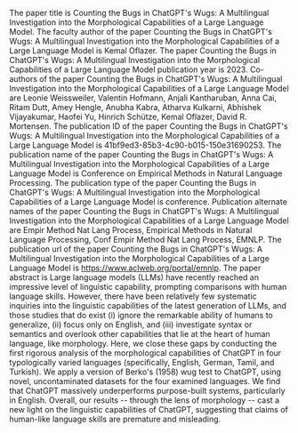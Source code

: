 The paper title is Counting the Bugs in ChatGPT's Wugs: A Multilingual Investigation into the Morphological Capabilities of a Large Language Model.
The faculty author of the paper Counting the Bugs in ChatGPT's Wugs: A Multilingual Investigation into the Morphological Capabilities of a Large Language Model is Kemal Oflazer.
The paper Counting the Bugs in ChatGPT's Wugs: A Multilingual Investigation into the Morphological Capabilities of a Large Language Model publication year is 2023.
Co-authors of the paper Counting the Bugs in ChatGPT's Wugs: A Multilingual Investigation into the Morphological Capabilities of a Large Language Model are Leonie Weissweiler, Valentin Hofmann, Anjali Kantharuban, Anna Cai, Ritam Dutt, Amey Hengle, Anubha Kabra, Atharva Kulkarni, Abhishek Vijayakumar, Haofei Yu, Hinrich Schütze, Kemal Oflazer, David R. Mortensen.
The publication ID of the paper Counting the Bugs in ChatGPT's Wugs: A Multilingual Investigation into the Morphological Capabilities of a Large Language Model is 41bf9ed3-85b3-4c90-b015-150e31690253.
The publication name of the paper Counting the Bugs in ChatGPT's Wugs: A Multilingual Investigation into the Morphological Capabilities of a Large Language Model is Conference on Empirical Methods in Natural Language Processing.
The publication type of the paper Counting the Bugs in ChatGPT's Wugs: A Multilingual Investigation into the Morphological Capabilities of a Large Language Model is conference.
Publication alternate names of the paper Counting the Bugs in ChatGPT's Wugs: A Multilingual Investigation into the Morphological Capabilities of a Large Language Model are Empir Method Nat Lang Process, Empirical Methods in Natural Language Processing, Conf Empir Method Nat Lang Process, EMNLP.
The publication url of the paper Counting the Bugs in ChatGPT's Wugs: A Multilingual Investigation into the Morphological Capabilities of a Large Language Model is https://www.aclweb.org/portal/emnlp.
The paper abstract is Large language models (LLMs) have recently reached an impressive level of linguistic capability, prompting comparisons with human language skills. However, there have been relatively few systematic inquiries into the linguistic capabilities of the latest generation of LLMs, and those studies that do exist (i) ignore the remarkable ability of humans to generalize, (ii) focus only on English, and (iii) investigate syntax or semantics and overlook other capabilities that lie at the heart of human language, like morphology. Here, we close these gaps by conducting the first rigorous analysis of the morphological capabilities of ChatGPT in four typologically varied languages (specifically, English, German, Tamil, and Turkish). We apply a version of Berko's (1958) wug test to ChatGPT, using novel, uncontaminated datasets for the four examined languages. We find that ChatGPT massively underperforms purpose-built systems, particularly in English. Overall, our results -- through the lens of morphology -- cast a new light on the linguistic capabilities of ChatGPT, suggesting that claims of human-like language skills are premature and misleading.
